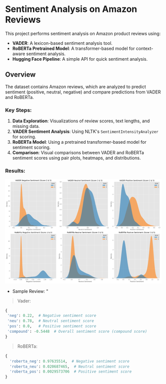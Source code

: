 # Sentiment Analysis on Amazon Reviews

This project performs sentiment analysis on Amazon product reviews using:
- **VADER**: A lexicon-based sentiment analysis tool.
- **RoBERTa Pretrained Model**: A transformer-based model for context-aware sentiment analysis.
- **Hugging Face Pipeline**: A simple API for quick sentiment analysis.

## Overview

The dataset contains Amazon reviews, which are analyzed to predict sentiment (positive, neutral, negative) and compare predictions from VADER and RoBERTa.

### Key Steps:
1. **Data Exploration**: Visualizations of review scores, text lengths, and missing data.
2. **VADER Sentiment Analysis**: Using NLTK's `SentimentIntensityAnalyzer` for scoring.
3. **RoBERTa Model**: Using a pretrained transformer-based model for sentiment scoring.
4. **Comparison**: Visual comparisons between VADER and RoBERTa sentiment scores using pair plots, heatmaps, and distributions.

### Results:
![Vader vs. RoBERTa](BERTvsBOW.png)

- Sample Review: "
> Vader:
 ```python
{
  'neg': 0.22,  # Negative sentiment score
  'neu': 0.78,  # Neutral sentiment score
  'pos': 0.0,   # Positive sentiment score
  'compound': -0.5448  # Overall sentiment score (compound score)
}
```
> RoBERTa:
```python
{
  'roberta_neg': 0.97635514,  # Negative sentiment score
  'roberta_neu': 0.020687465,  # Neutral sentiment score
  'roberta_pos': 0.0029573706  # Positive sentiment score
}
```





